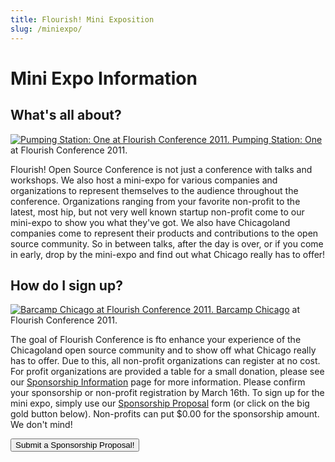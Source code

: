 ```yaml
---
title: Flourish! Mini Exposition
slug: /miniexpo/
---
```

<h1 class="title">Mini Expo Information</h1>

<h2>What's all about?</h2>
<div class="essay">
<span class="right-img">
	<a href="http://flourishconf.com/2014/images/about_history.jpg">
		<img src="http://flourishconf.com/2014/images/miniexpo_ps1.jpg" class="medium" alt="Pumping Station: One at Flourish Conference 2011." />
	</a>
	<span class="caption">
		<a href="http://pumpingstationone.org/">Pumping Station: One</a> at Flourish Conference 2011.
	</span>
</span>
<p>Flourish! Open Source Conference is not just a conference with talks and workshops. We also host a 
mini-expo for various companies and organizations to represent themselves to the audience throughout 
the conference. Organizations ranging from your favorite non-profit to the latest, most hip, 
but not very well known startup non-profit come to our mini-expo to show you what they've got. 
We also have Chicagoland companies come to represent their products and contributions to the open 
source community. So in between talks, after the day is over, or if you come in early, drop by the 
mini-expo and find out what Chicago really has to offer!</p>

<h2>How do I sign up?</h2>
<span class="left-img">
	<a href="http://flourishconf.com/2014/images/miniexpo_barcamp.jpg">
		<img src="http://flourishconf.com/2014/images/miniexpo_barcamp.jpg" class="medium" alt="Barcamp Chicago at Flourish Conference 2011.">
	</a>
	<span class="caption">
		<a href="http://barcampchicago.org/">Barcamp Chicago</a> at Flourish Conference 2011.
	</span>
</span>
<p>The goal of Flourish Conference is fto enhance your experience of the Chicagoland open source community 
and to show off what Chicago really has to offer. Due to this, all non-profit organizations can register 
at no cost. For profit organizations are provided a table for a small donation, please see our 
<a href="http://flourishconf.com/2014/sponsor.php">Sponsorship Information</a> page for more information. 
Please confirm your sponsorship or non-profit registration by March 16th. To sign up for the mini expo, 
simply use our <a href="http://flourishconf.com/2014/sponsorship_proposal.php">Sponsorship Proposal</a> form 
(or click on the big gold button below). Non-profits can put $0.00 for the sponsorship amount. We don't mind!</p>

<form action="sponsorship-proposal.php" method="GET">
<input type="submit" value="Submit a Sponsorship Proposal!" class="big-button" />
</form>
